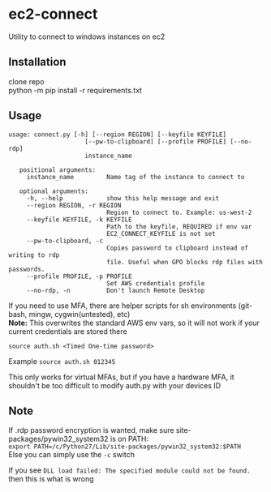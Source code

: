 # ec2-connect

Utility to connect to windows instances on ec2

## Installation
clone repo  
python -m pip install -r requirements.txt

## Usage
```
usage: connect.py [-h] [--region REGION] [--keyfile KEYFILE]
                     [--pw-to-clipboard] [--profile PROFILE] [--no-rdp]
                     instance_name
   
   positional arguments:
     instance_name         Name tag of the instance to connect to
   
   optional arguments:
     -h, --help            show this help message and exit
     --region REGION, -r REGION
                           Region to connect to. Example: us-west-2
     --keyfile KEYFILE, -k KEYFILE
                           Path to the keyfile, REQUIRED if env var
                           EC2_CONNECT_KEYFILE is not set
     --pw-to-clipboard, -c
                           Copies password to clipboard instead of writing to rdp
                           file. Useful when GPO blocks rdp files with passwords.
     --profile PROFILE, -p PROFILE
                           Set AWS credentials profile
     --no-rdp, -n          Don't launch Remote Desktop
```

If you need to use MFA, there are helper scripts for sh environments (git-bash, mingw, cygwin(untested), etc)  
**Note:** This overwrites the standard AWS env vars, so it will not work if your current credentials are stored there

```
source auth.sh <Timed One-time password>
```
Example
`source auth.sh 012345`

This only works for virtual MFAs, but if you have a hardware MFA, it shouldn't be too difficult to modify auth.py with
 your devices ID

## Note
If .rdp password encryption is wanted, make sure site-packages/pywin32_system32 is on PATH:  
`export PATH=/c/Python27/Lib/site-packages/pywin32_system32:$PATH`  
Else you can simply use the `-c` switch

If you see `DLL load failed: The specified module could not be found.` then this is what is wrong
